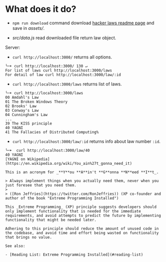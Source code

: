# What does it do?

-   `npm run download` command download [hacker laws readme page](https://raw.githubusercontent.com/dwmkerr/hacker-laws/master/README.md) and save in _assets/_.

-   _src/data.js_ read downloaded file return law object.

Server:

-   `curl http://localhost:3000/` returns all options.
```
╰─➤ curl http://localhost:3000/ 130 ↵
For list of laws curl http://localhost:3000/laws
For detail of law curl http://localhost:3000/law/:id
```
-   `curl http://localhost:3000/laws` returns list of laws.
```
╰─➤ curl http://localhost:3000/laws
00 Amdahl's Law
01 The Broken Windows Theory
02 Brooks' Law
03 Conway's Law
04 Cunningham's Law
...
39 The KISS principle
40 YAGNI
41 The Fallacies of Distributed Computing%
```

-   `curl http://localhost:3000/law/:id` returns info about law number `:id`.
```
╰─➤  curl http://localhost:3000/law/40
40 YAGNI
[YAGNI on Wikipedia](https://en.wikipedia.org/wiki/You_ain%27t_gonna_need_it)

This is an acronym for _**Y**ou **A**in't **G**onna **N**eed **I**t_.

> Always implement things when you actually need them, never when you just foresee that you need them.
>
> ([Ron Jeffries](https://twitter.com/RonJeffries)) (XP co-founder and author of the book "Extreme Programming Installed")

This _Extreme Programming_ (XP) principle suggests developers should only implement functionality that is needed for the immediate requirements, and avoid attempts to predict the future by implementing functionality that might be needed later.

Adhering to this principle should reduce the amount of unused code in the codebase, and avoid time and effort being wasted on functionality that brings no value.

See also:

- [Reading List: Extreme Programming Installed](#reading-list)
```
